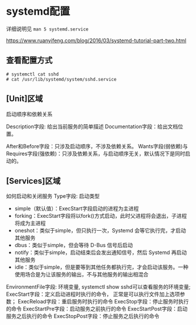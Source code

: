 # systemd配置
详细说明见
`man 5 systemd.service`

https://www.ruanyifeng.com/blog/2016/03/systemd-tutorial-part-two.html

## 查看配置方式
```
# systemctl cat sshd 
# cat /usr/lib/systemd/system/sshd.service 
```

## [Unit]区域
启动顺序和依赖关系

Description字段: 给出当前服务的简单描述
Documentation字段：给出文档位置。

After和Before字段：只涉及启动顺序，不涉及依赖关系。
Wants字段(弱依赖)与Requires字段(强依赖)：只涉及依赖关系，与启动顺序无关，默认情况下是同时启动的。


## [Services]区域
如何启动和关闭服务
Type字段: 启动类型
- simple（默认值）：ExecStart字段启动的进程为主进程
- forking：ExecStart字段将以fork()方式启动，此时父进程将会退出，子进程将成为主进程
- oneshot：类似于simple，但只执行一次，Systemd 会等它执行完，才启动其他服务
- dbus：类似于simple，但会等待 D-Bus 信号后启动
- notify：类似于simple，启动结束后会发出通知信号，然后 Systemd 再启动其他服务
- idle：类似于simple，但是要等到其他任务都执行完，才会启动该服务。一种使用场合是为让该服务的输出，不与其他服务的输出相混合



EnvironmentFile字段: 环境变量, systemctl show sshd可以查看服务的环境变量;
ExecStart字段：定义启动进程时执行的命令， 正常是可以执行文件加上选项参数；
ExecReload字段：重启服务时执行的命令
ExecStop字段：停止服务时执行的命令
ExecStartPre字段：启动服务之前执行的命令
ExecStartPost字段：启动服务之后执行的命令
ExecStopPost字段：停止服务之后执行的命令




